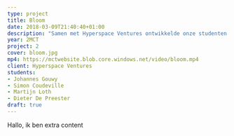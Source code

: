 ```yaml
---
type: project
title: Bloom
date: 2018-03-09T21:40:40+01:00
description: "Samen met Hyperspace Ventures ontwikkelde onze studenten een IOT app die het verlichtingsproduct Bloom slim maakt."
year: 2MCT
project: 2
cover: bloom.jpg
mp4: https://mctwebsite.blob.core.windows.net/video/bloom.mp4
client: Hyperspace Ventures
students:
- Johannes Gouwy
- Simon Coudeville
- Martijn Loth
- Dieter De Preester
draft: true
---
```


Hallo, ik ben extra content
